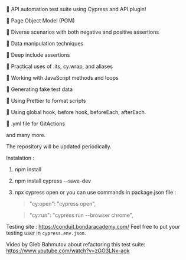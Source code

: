🚀 API automation test suite using Cypress and API plugin!

🔹 Page Object Model (POM)

🔹 Diverse scenarios with both negative and positive assertions

🔹 Data manipulation techniques

🔹 Deep include assertions

🔹 Practical uses of .its, cy.wrap, and aliases

🔹 Working with JavaScript methods and loops

🔹 Generating fake test data

🔹 Using Prettier to format scripts

🔹 Using global hook, before hook, beforeEach, afterEach. 

🔹 .yml file for GitActions

and many more. 

The repository will be updated periodically.

Instalation : 
1. npm install
2. npm install cypress --save-dev
3. npx cypress open or you can use commands in package.json file :

    >"cy:open": "cypress open",
    
    >"cy:run": "cypress run --browser chrome",

Testing site : https://conduit.bondaracademy.com/
Feel free to put your testing user in  `cypress.env.json`.

Video by Gleb Bahmutov about refactoring this test suite: 
https://www.youtube.com/watch?v=zGO3LNx-agk
